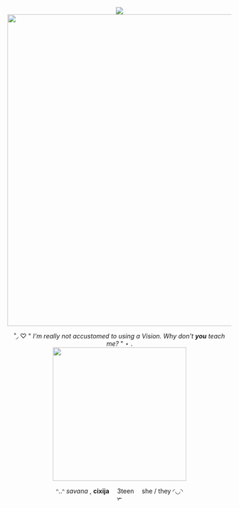 <p align="center">
<img src="https://github.com/user-attachments/assets/cfe5a7a1-2e65-4719-ac0f-088df2130916">

<img src="https://github.com/user-attachments/assets/be6cae86-ebd0-4265-aab7-746ce018e9f3" width=700>
<p align="center">
˚◞ ♡ " <i>I'm really not accustomed to using a Vision. Why don't <b>you</b> teach me?</i> " ⋆ .
<br> <img src="https://files.catbox.moe/liwzm8.png" width=300>
<p align="center">
ᐢ..ᐢ <i>savana</i> , <b>cixija</b> <img src="https://i.postimg.cc/NyK9y9Vf/b105.gif" width=10> 3teen <img src="https://files.catbox.moe/1u0r0g.gif" width=10> she / they ◜◡◝
<br> ✃ <imc src="https://i.postimg.cc/vZJWQZYv/Hello-IMG1721006650219.gif">
